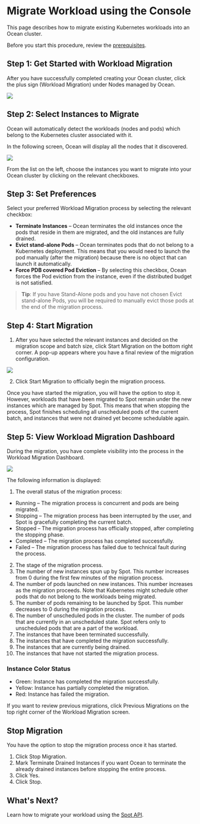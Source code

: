 # Migrate Workload using the Console

This page describes how to migrate existing Kubernetes workloads into an Ocean cluster.

Before you start this procedure, review the [prerequisites](ocean/tutorials/migrate-workload?id=prerequisites).

## Step 1: Get Started with Workload Migration

After you have successfully completed creating your Ocean cluster, click the plus sign (Workload Migration) under Nodes managed by Ocean.

<img src="/ocean/_media/tutorials-migrate-workload-01.png" />

## Step 2: Select Instances to Migrate

Ocean will automatically detect the workloads (nodes and pods) which belong to the Kubernetes cluster associated with it.

In the following screen, Ocean will display all the nodes that it discovered.

<img src="/ocean/_media/tutorials-migrate-workload-02.png" />

From the list on the left, choose the instances you want to migrate into your Ocean cluster by clicking on the relevant checkboxes.

## Step 3: Set Preferences

Select your preferred Workload Migration process by selecting the relevant checkbox:

* **Terminate Instances** – Ocean terminates the old instances once the pods that reside in them are migrated, and the old instances are fully drained.
* **Evict stand-alone Pods** – Ocean terminates pods that do not belong to a Kubernetes deployment. This means that you would need to launch the pod manually (after the migration) because there is no object that can launch it automatically.
* **Force PDB covered Pod Eviction** – By selecting this checkbox, Ocean forces the Pod eviction from the instance, even if the distributed budget is not satisfied.

> **Tip**: If you have Stand-Alone pods and you have not chosen Evict stand-alone Pods, you will be required to manually evict those pods at the end of the migration process.

## Step 4: Start Migration

1. After you have selected the relevant instances and decided on the migration scope and batch size, click Start Migration on the bottom right corner. A pop-up appears where you have a final review of the migration configuration.

<img src="/ocean/_media/tutorials-migrate-workload-03.png" />

2. Click Start Migration to officially begin the migration process.

Once you have started the migration, you will have the option to stop it. However, workloads that have been migrated to Spot remain under the new instances which are managed by Spot. This means that when stopping the process, Spot finishes scheduling all unscheduled pods of the current batch, and instances that were not drained yet become schedulable again.

## Step 5: View Workload Migration Dashboard

During the migration, you have complete visibility into the process in the Workload Migration Dashboard.

<img src="/ocean/_media/tutorials-migrate-workload-04.png" />

The following information is displayed:

1. The overall status of the migration process:
* Running – The migration process is concurrent and pods are being migrated.
* Stopping – The migration process has been interrupted by the user, and Spot is gracefully completing the current batch.
* Stopped – The migration process has officially stopped, after completing the stopping phase.
* Completed – The migration process has completed successfully.
* Failed – The migration process has failed due to technical fault during the process.
2. The stage of the migration process.
3. The number of new instances spun up by Spot. This number increases from 0 during the first few minutes of the migration process.
4. The number of pods launched on new instances. This number increases as the migration proceeds. Note that Kubernetes might schedule other pods that do not belong to the workloads being migrated.
5. The number of pods remaining to be launched by Spot. This number decreases to 0 during the migration process.
6. The number of unscheduled pods in the cluster. The number of pods that are currently in an unscheduled state. Spot refers only to unscheduled pods that are a part of the workload.
7. The instances that have been terminated successfully.
8. The instances that have completed the migration successfully.
9. The instances that are currently being drained.
10. The instances that have not started the migration process.

### Instance Color Status

* Green: Instance has completed the migration successfully.
* Yellow: Instance has partially completed the migration.
* Red: Instance has failed the migration.

If you want to review previous migrations, click Previous Migrations on the top right corner of the Workload Migration screen.

## Stop Migration

You have the option to stop the migration process once it has started. 

1. Click Stop Migration.  
2. Mark Terminate Drained Instances if you want Ocean to terminate the already drained instances before stopping the entire process.
3. Click Yes.
4. Click Stop.

## What's Next?

Learn how to migrate your workload using the [Spot API](ocean/tutorials/migrate-workload-via-api).
